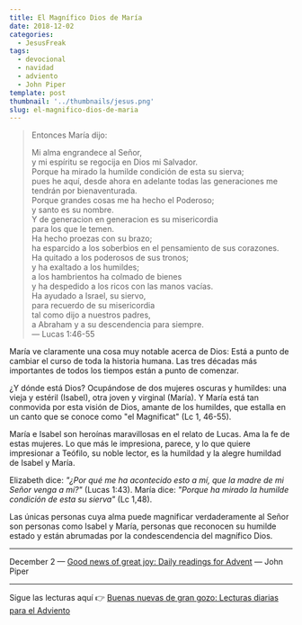 ```yaml
---
title: El Magnífico Dios de María
date: 2018-12-02
categories:
  - JesusFreak
tags:
  - devocional
  - navidad
  - adviento
  - John Piper
template: post
thumbnail: '../thumbnails/jesus.png'
slug: el-magnifico-dios-de-maria
---
```


> Entonces María dijo:
>
> Mi alma engrandece al Señor, <br>
> y mi espíritu se regocija en Dios mi Salvador.<br>
> Porque ha mirado la humilde condición de esta su sierva;<br>
> pues he aquí, desde ahora en adelante todas las generaciones me tendrán por bienaventurada.<br>
> Porque grandes cosas me ha hecho el Poderoso;<br>
> y santo es su nombre.<br>
> Y de generacion en generacion es su misericordia<br>
> para los que le temen.<br>
> Ha hecho proezas con su brazo;<br>
> ha esparcido a los soberbios en el pensamiento de sus corazones.<br>
> Ha quitado a los poderosos de sus tronos;<br>
> y ha exaltado a los humildes;<br>
> a los hambrientos ha colmado de bienes<br>
> y ha despedido a los ricos con las manos vacías.<br>
> Ha ayudado a Israel, su siervo,<br>
> para recuerdo de su misericordia<br>
> tal como dijo a nuestros padres,<br>
> a Abraham y a su descendencia para siempre.<br>
> — Lucas 1:46-55

María ve claramente una cosa muy notable acerca de Dios: Está a punto de cambiar el curso de toda la historia humana. Las tres décadas más importantes de todos los tiempos están a punto de comenzar.

¿Y dónde está Dios? Ocupándose de dos mujeres oscuras y humildes: una vieja y estéril (Isabel), otra joven y virginal (María). Y María está tan conmovida por esta visión de Dios, amante de los humildes, que estalla en un canto que se conoce como "el Magnificat" (Lc 1, 46-55).

María e Isabel son heroínas maravillosas en el relato de Lucas. Ama la fe de estas mujeres. Lo que más le impresiona, parece, y lo que quiere impresionar a Teófilo, su noble lector, es la humildad y la alegre humildad de Isabel y María.

Elizabeth dice: *"¿Por qué me ha acontecido esto a mí, que la madre de mi Señor venga a mí?"* (Lucas 1:43). María dice: *"Porque ha mirado la humilde condición de esta su sierva"* (Lc 1,48).

Las únicas personas cuya alma puede magnificar verdaderamente al Señor son personas como Isabel y María, personas que reconocen su humilde estado y están abrumadas por la condescendencia del magnífico Dios.

---

December 2 — [Good news of great joy: Daily readings for Advent](https://www.desiringgod.org/books/good-news-of-great-joy) — John Piper

---

Sigue las lecturas aquí 👉 [Buenas nuevas de gran gozo: Lecturas diarias para el Adviento](/buenas-nuevas-de-gran-gozo-lecturas-diarias-para-adviento)
